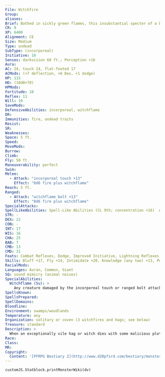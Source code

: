 ```yaml
---
File: Witchfire
Group: 
aliases: 
Brief: Bathed in sickly green flames, this insubstantial specter of a beautiful young woman floats just off the ground.
CR: 9
XP: 6400
Alignment: CE
Size: Medium
Type: undead
SubType: (incorporeal)
Initiative: 10
Senses: darkvision 60 ft.; Perception +16
Aura: 
AC: 24, touch 24, flat-footed 17
ACMods: (+7 deflection, +6 Dex, +1 dodge)
HP: 115
HD: (10d8+70)
HPMods: 
Fortitude: 10
Reflex: 11
Will: 10
SaveMods: 
DefensiveAbilities: incorporeal, witchflame
DR: 
Immunities: fire, undead traits
Resist: 
SR: 
Weaknesses: 
Space: 5 ft.
Speed: 
MoveMods: 
Burrow: 
Climb: 
Fly: 50 ft.
Maneuverability: perfect
Swim: 
Melee: 
  - Attack: "incorporeal touch +13"
    Effect: "8d6 fire plus witchflame"
Reach: 5 ft.
Ranged: 
  - Attack: "witchflame bolt +13"
    Effect: "8d6 fire plus witchflame"
SpecialAttacks: 
SpellLikeAbilities: Spell-Like Abilities (CL 9th; concentration +16)  At Will-dancing lights, disguise self, ghost sound (DC 17), invisibility, pyrotechnics (DC 19), ray of enfeeblement (DC 18)  1/day-summon (level 4, 2 will-o'- wisps 50%)
STR: -
DEX: 22
CON: -
INT: 17
WIS: 16
CHA: 25
BAB: 7
CMB: 13
CMD: 31
Feats: Combat Reflexes, Dodge, Improved Initiative, Lightning Reflexes, Mobility
Skills: Bluff +17, Fly +14, Intimidate +20, Knowledge (any two) +13, Perception +16, Sense Motive +16, Stealth +19
RacialMods: 
Languages: Auran, Common, Giant
SQ: sound mimicry (animal noises)
SpecialAbilities:
  Witchflame (Su): >
    Any creature damaged by the incorporeal touch or ranged bolt attacks of a witchfire must succeed on a DC 22 Will save or become engulfed in sickly green flames. While these eerie flames deal no additional damage, the affected creature glows as per faerie fire and becomes sickened. While under the effects of the witchflame, the victim gains vulnerability to fire and takes half again as much damage (+50%) from fire attacks of any sort. This effect persists for 10 minutes. The supernatural flames can only be extinguished before this duration expires by a break enchantment, miracle, remove curse, or wish spell-the effective caster level of the witchflame is equal to the witchfire's HD (CL 10th for most witchfires). Any creature entering the same square as a witchfire or striking it with a melee attack must succeed on a DC 22 Will save or begin burning with witchflame, even if the attack would not otherwise harm the witchfire because of its incorporeal nature. A bolt of witchflame has a range of 60 feet with no range increment. The save DCs are Charisma-based.
SpellsKnown: 
SpellsPrepared: 
SpellDomains: 
Bloodline: 
Environment: swamps/woodlands
Temperature: any
Organization: solitary or coven (3 witchfires and hags; see below)
Treasure: standard
Description: >
  When an exceptionally vile hag or witch dies with some malicious plot left incomplete, or proves too horridly tenacious to succumb to the call of death, the foul energies of these wicked old crones sometimes spawn incorporeal undead known as witchfires. These ghostly creatures appear much as they did in life, although the grotesque undead energy that births them makes them appear young and attractive and wreathes their insubstantial bodies in a powerful aura of sickly green flame, a ghostly fire referred to as "witchflame" in local legends.  Strings of will-o'-wisps are often found in the immediate vicinity of witchfires and are typically led by the undead, leading scholars to speculate that the creatures feed off of a witchfire's flames and fury.  WITCHFIRE COVENS  Witchfires occasionally join or subjugate existing hag covens (see page 167 of the Pathfinder RPG Bestiary). A hag coven that includes a witchfire gains the following additional coven spell-like abilities: 3/day-blight, create undead, fire storm (DC 21), nightmare (DC 18), waves of exhaustion (DC 20). All abilities function at CL 9th, and save DCs are based on a Charisma score of 16. The use of these abilities functions identically to other coven abilities. Such covens must have at least one living hag, as covens of three witchfires gain no coven-related abilities.
Race: 
Class: 
MR: 
Copyright:
  Content: '[PFRPG Bestiary 2](http://www.d20pfsrd.com/bestiary/monster-listings/undead/witchfire)'
---
```

```dataviewjs
customJS.Statblock.printMonsterWiki(dv)
```
